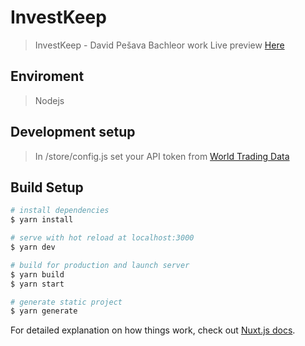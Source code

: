 # InvestKeep

> InvestKeep - David Pešava Bachleor work
> Live preview [Here](https://investkeep.herokuapp.com/)

## Enviroment

> Nodejs

## Development setup

> In /store/config.js set your API token from [World Trading Data](https://www.worldtradingdata.com/)

## Build Setup

``` bash
# install dependencies
$ yarn install

# serve with hot reload at localhost:3000
$ yarn dev

# build for production and launch server
$ yarn build
$ yarn start

# generate static project
$ yarn generate
```

For detailed explanation on how things work, check out [Nuxt.js docs](https://nuxtjs.org).
